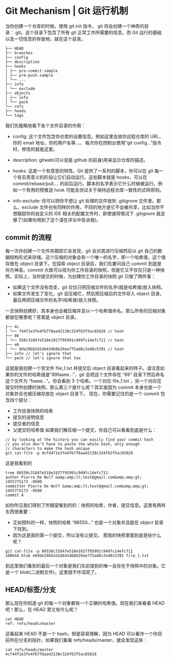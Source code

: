 # Git Mechanism | Git 运行机制

当你创建一个仓库的时候，使用 git init 指令， git 将会创建一个神奇的目录：.git。这个目录下包含了所有 git 正常工作所需要的信息。而 Git 运行的基础以及一切信息的存放地，就在这个目录。

```
├── HEAD
├── branches
├── config
├── description
├── hooks
│ ├── pre-commit.sample
│ ├── pre-push.sample
│ └── ...
├── info
│ └── exclude
├── objects
│ ├── info
│ └── pack
└── refs
├── heads
└── tags
```

我们先粗略地看下各个文件目录的作用：

- config: 这个文件包含你仓库的设置信息。例如这里会放你远程仓库的 URL，你的 email 地址，你的用户名等…。 每次你在控制台使用“git config…”指令时，修改的就是这里。

- description: gitweb(可以说是 github 的前身)用来显示仓库的描述。

- hooks: 这是一个有意思的特性。Git 提供了一系列的脚本，你可以在 git 每一个有实质意义的阶段让它们自动运行。这些脚本就是 hooks，可以在 commit/rebase/pull…. 的前后运行。脚本的名字表示它什么时候被运行。例如一个有用的预推送 hook 可能会测试关于保持远程仓库一致性的式样原则。

- info-exclude: 你可以把你不想让 git 处理的文件放到 .gitignore 文件里。那么，exclude 文件也有同样的作用，不同的地方是它不会被共享，比如当你不想跟踪你的自定义的 IDE 相关的配置文件时，即使通常情况下 .gitignore 就足够了(如果你用到了这个请在评论中告诉我)。

## commit 的流程

每一次你创建一个文件并跟踪它会发现，git 会对其进行压缩然后以 git 自己的数据结构形式来存储。这个压缩的对象会有一个唯一的名字，即一个哈希值，这个值存放在 object 目录下。在探索 object 目录前，我们先要问自己 commit 到底是何方神圣。commit 大致可以视为你工作目录的快照，但是它又不仅仅只是一种快照。实际上，当你提交的时候，为创建你工作目录的快照 git 只做了两件事：

- 如果这个文件没有改变，git 仅仅只把压缩文件的名字(就是哈希值)放入快照。
- 如果文件发生了变化，git 会压缩它，然后把压缩后的文件存入 object 目录。最后再把压缩文件的名字(哈希值)放入快照。

一旦快照创建好，其本身也会被压缩并且以一个哈希值命名。那么所有的压缩对象都放在哪里呢？答案是 object 目录。

```
├── 4c
│ └── f44f1e3fe4fb7f8aa42138c324f63f5ac85828 // hash
├── 86
│ └── 550c31847e518e1927f95991c949fc14efc711 // hash
├── e6
│ └── 9de29bb2d1d6434b8b29ae775ad8c2e48c5391 // hash
├── info // let's ignore that
└── pack // let's ignore that too
```

这就是我创建一个空文件 file_1.txt 并提交后 object 目录看起来的样子。请注意如果你的文件的哈希值是“89faaee…”，git 会把这个文件存在 “89” 目录下然后命名这个文件为 “faaee…”。你会看到 3 个哈希。一个对应 file_1.txt ，另一个对应在提交时所创建的快照。那么第三个是什么呢？其实是因为 commit 本身也是一个对象并且也被压缩存放在 object 目录下。
现在，你需要记住的是一个 commit 包含四个部分：

- 工作目录快照的哈希
- 提交的说明信息
- 提交者的信息
- 父提交的哈希值
  如果我们解压缩一个提交，你自己可以看看到底是什么：

```
// by looking at the history you can easily find your commit hash
// you also don't have to paste the whole hash, only enough
// characters to make the hash unique
git cat-file -p 4cf44f1e3fe4fb7f8aa42138c324f63f5ac85828
```

这是我看到的

```
tree 86550c31847e518e1927f95991c949fc14efc711
author Pierre De Wulf &amp;amp;lt;test@gmail.com&amp;amp;gt; 1455775173 -0500
committer Pierre De Wulf &amp;amp;lt;test@gmail.com&amp;amp;gt; 1455775173 -0500
commit A
```

如你所见我们得到了所期望看到的的：快照的哈希，作者，提交信息。这里有两样东西很重要：

- 正如预料的一样，快照的哈希 “86550…” 也是一个对象并且能在 object 目录下找到。
- 因为这是我的第一个提交，所以没有父提交。
  那我的快照里面到底是些什么呢？

```
git cat-file -p 86550c31847e518e1927f95991c949fc14efc711
100644 blob e69de29bb2d1d6434b8b29ae775ad8c2e48c5391 file_1.txt
```

到这里我们看到的最后一个对象是我们先前提到的唯一会存在于快照中的对象。它是一个 blob(二进制文件)，这里就不作深究了。

## HEAD/标签/分支

那么现在你知道 git 的每一个对象都有一个正确的哈希值。现在我们来看看 HEAD 吧！那么，在 HEAD 里又有什么呢？

```
cat HEAD
ref: refs/heads/master
```

这看起来 HEAD 不是一个 hash，倒是容易理解，因为 HEAD 可以看作一个你目前所在分支的指针。如果我们看看 refs/heads/master，就会发现这些：

```
cat refs/heads/master
4cf44f1e3fe4fb7f8aa42138c324f63f5ac85828
```
